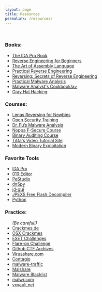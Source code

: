 ```yaml
---
layout: page
title: Resources
permalink: /resources/
---
```


<div class="text-left">
</br>
<h3 id="books">
Books:</h3>
<ul>
<li><a href="http://amzn.com/1593272898" target="_blank">The IDA Pro Book</a></li>
<li><a href="http://beginners.re/" target="_blank">Reverse Engineering for Beginners</a></li>
<li><a href="http://amzn.com/1593272073" target="_blank">The Art of Assembly Language</a></li>
<li><a href="http://amzn.com/B00IA22R2Y" target="_blank">Practical Reverse Engineering</a></li>
<li><a href="http://amzn.com/B007032XZK" target="_blank">Reversing: Secrets of Reverse Engineering</a></li>
<li><a href="http://amzn.com/1593272901" target="_blank">Practical Malware Analysis</a></li>
<li><a href="http://amzn.com/B0047DWCMA" target="_blank">Malware Analyst's Cookbook/a></li>
<li><a href="http://amzn.com/0071832386" target="_blank">Gray Hat Hacking</a></li>
</ul>
<h3 id="courses">
Courses:</h3>
<ul>
<li><a href="https://tuts4you.com/download.php?list.17" target="_blank">Lenas Reversing for Newbies</a></li>
<li><a href="http://opensecuritytraining.info/Training.html%20target=" target="_blank">Open Security Training</a></li>
<li><a href="http://fumalwareanalysis.blogspot.sg/p/malware-analysis-tutorials-reverse.html?m=1" target="_blank">Dr. Fu’s Malware Analysis</a></li>
<li><a href="https://noppa.aalto.fi/noppa/kurssi/t-110.6220/luennot" target="_blank">Noppa F-Secure Course</a></li>
<li><a href="http://www.binary-auditing.com/" target="_blank">Binary Auditing Course</a></li>
<li><a href="http://www.woodmann.com/TiGa/" target="_blank">TiGa's Video Tutorial Site</a></li>
<li><a href="http://security.cs.rpi.edu/courses/binexp-spring2015/" target="_blank">Modern Binary Exploitation</a></li>
</ul>
<h3 id="tools">
Favorite Tools</h3>
<ul>
<li><a href="https://www.hex-rays.com/products/ida/index.shtml" target="_blank">IDA Pro</a></li>
<li><a href="http://www.sweetscape.com/010editor/" target="_blank">010 Editor</a></li>
<li><a href="http://www.winitor.com/" target="_blank">PeStudio</a></li>
<li><a href="https://github.com/0xd4d/dnSpy" target="_blank">dnSpy</a></li>
<li><a href="http://jd.benow.ca/" target="_blank">jd-gui</a></li>
<li><a href="https://www.free-decompiler.com/flash/" target="_blank">JPEXS Free Flash Decompiler</a></li>
<li><a href="https://www.python.org" target="_blank">Python</a></li>
</ul>
<h3>
Practice:</h3>
<ul>
<i>(Be careful!)</i>
<li><a href="http://www.crackmes.de/" target="_blank">Crackmes.de</a></li>
<li><a href="https://reverse.put.as/crackmes/" target="_blank">OSX Crackmes</a></li>
<li><a href="http://www.joineset.com/jobs-analyst.html" target="_blank">ESET Challenges</a></li>
<li><a href="http://flare-on.com/" target="_blank">Flare-on Challenge</a></li>
<li><a href="http://github.com/ctfs/" target="_blank">Github CTF Archives</a></li>
<li><a href="http://virusshare.com/" target="_blank">Virusshare.com</a></li>
<li><a href="http://contagiodump.blogspot.com/" target="_blank">Contagio</a></li>
<li><a href="https://malware-traffic.com/" target="_blank">malware-traffic</a></li>
<li><a href="http://malshare.com/" target="_blank">Malshare</a></li>
<li><a href="http://www.malwareblacklist.com/showMDL.php" target="_blank">Malware Blacklist</a></li>
<li><a href="https://malwr.com/" target="_blank">malwr.com</a></li>
<li><a href="http://vxvault.net/" target="_blank">vxvault.net</a></li>
</ul>
</div>
